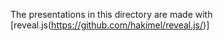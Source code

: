 The presentations in this directory are made with [reveal.js(https://github.com/hakimel/reveal.js/)]
